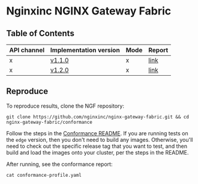 # Nginxinc NGINX Gateway Fabric

## Table of Contents

|API channel|Implementation version|Mode|Report|
|-----------|----------------------|----|------|
|x|[v1.1.0](https://github.com/nginxinc/nginx-gateway-fabric/releases/tag/v1.1.0)|x|[link](./v1.1.0-report.yaml)|
|x|[v1.2.0](https://github.com/nginxinc/nginx-gateway-fabric/releases/tag/v1.2.0)|x|[link](./v1.2.0-report.yaml)|

## Reproduce

To reproduce results, clone the NGF repository:

```shell
git clone https://github.com/nginxinc/nginx-gateway-fabric.git && cd nginx-gateway-fabric/conformance
```

Follow the steps in the [Conformance README](https://github.com/nginxinc/nginx-gateway-fabric/blob/main/conformance/README.md). If you are running tests on the `edge` version, then you don't need to build any images. Otherwise, you'll need to check out the specific release tag that you want to test, and then build and load the images onto your cluster, per the steps in the README.

After running, see the conformance report:

```shell
cat conformance-profile.yaml
```
